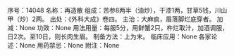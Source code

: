 序号：14048
名称：再造散
组成：苦参8两半（油炒），干漆1两，甘草5钱，川山甲（炒）2两。
出处：《外科大成》卷四。
主治：大麻疯，眉落脚烂底穿者。
加减：None
功效：None
用法用量：每服5分，用鲜蟹2只，杵烂取汁，加酒调服，日2次。至10日，则长肉生眉。
制备方法：上为末。
临床应用：None
各家论述：None
用药禁忌：None
附注：None
